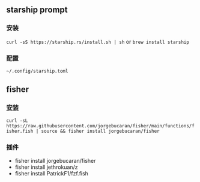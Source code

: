 ## starship prompt

### 安装
`curl -sS https://starship.rs/install.sh | sh` or `brew install starship`

### 配置
`~/.config/starship.toml`


## fisher

### [安装](https://github.com/jorgebucaran/fisher)
`curl -sL https://raw.githubusercontent.com/jorgebucaran/fisher/main/functions/fisher.fish | source && fisher install jorgebucaran/fisher`

### 插件
- fisher install jorgebucaran/fisher
- fisher install jethrokuan/z
- fisher install PatrickF1/fzf.fish

